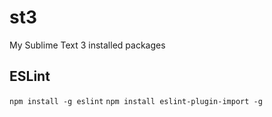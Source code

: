# st3
My Sublime Text 3 installed packages

## ESLint

`npm install -g eslint`
`npm install eslint-plugin-import -g`
